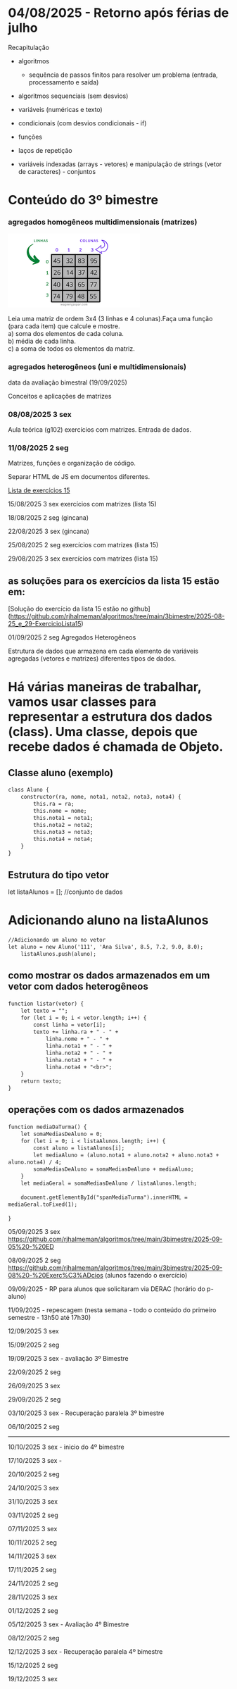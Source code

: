 # 04/08/2025 - Retorno após férias de julho

Recapitulação
- algoritmos
  - sequência de passos finitos para resolver um problema (entrada, processamento e saída)

- algoritmos sequenciais (sem desvios)
- variáveis (numéricas e texto)
- condicionais (com desvios condicionais - if)
- funções
- laços de repetição
- variáveis indexadas (arrays - vetores) e manipulação de strings (vetor de caracteres) - conjuntos

# Conteúdo do 3º bimestre

### agregados homogêneos multidimensionais (matrizes)
![alt text](matrizBidimensional.png)

 <p>Leia uma matriz de ordem 3x4 (3 linhas e 4 colunas).Faça uma
        função (para cada item) que calcule e mostre.<br>
        a) soma dos elementos de cada coluna.<br>
        b) média de cada linha.<br>
        c) a soma de todos os elementos da matriz.<br></p>



### agregados heterogêneos (uni e multidimensionais)


data da avaliação bimestral (19/09/2025)

Conceitos e aplicações de matrizes

### 08/08/2025		3	sex
Aula teórica (g102) exercícios com matrizes. Entrada de dados.


### 11/08/2025		2	seg
Matrizes, funções e organização de código.


Separar HTML de JS em documentos diferentes.


[Lista de exercícios 15](https://github.com/rjhalmeman/algoritmos/blob/main/3bimestre/Listas%20de%20exerc%C3%ADcios/AL15%20-%20Algoritmos%20-%20Matrizes.md)




15/08/2025		3	sex exercícios com matrizes (lista 15)

18/08/2025		2	seg (gincana)

22/08/2025		3	sex (gincana)

25/08/2025		2	seg exercícios com matrizes (lista 15)

29/08/2025		3	sex exercícios com matrizes (lista 15)

## as soluções para os exercícios da lista 15 estão em:

[Solução do exercício da lista 15 estão no github] (https://github.com/rjhalmeman/algoritmos/tree/main/3bimestre/2025-08-25_e_29-ExercicioLista15)

01/09/2025		2	seg Agregados Heterogêneos 

Estrutura de dados que armazena em cada elemento de variáveis agregadas (vetores e matrizes) diferentes tipos de dados. 

# Há várias maneiras de trabalhar, vamos usar classes para representar a estrutura dos dados (class). Uma classe, depois que recebe dados é chamada de Objeto.

## Classe aluno (exemplo)
```
class Aluno {
    constructor(ra, nome, nota1, nota2, nota3, nota4) {
        this.ra = ra;
        this.nome = nome;
        this.nota1 = nota1;
        this.nota2 = nota2;
        this.nota3 = nota3;
        this.nota4 = nota4;
    }
}
```

## Estrutura do tipo vetor
let listaAlunos = []; //conjunto de dados

# Adicionando aluno na listaAlunos

```
//Adicionando um aluno no vetor
let aluno = new Aluno('111', 'Ana Silva', 8.5, 7.2, 9.0, 8.0);
    listaAlunos.push(aluno);
```

## como mostrar os dados armazenados em um vetor com dados heterogêneos
```
function listar(vetor) {
    let texto = "";
    for (let i = 0; i < vetor.length; i++) {
        const linha = vetor[i];
        texto += linha.ra + " - " +
            linha.nome + " - " +
            linha.nota1 + " - " +
            linha.nota2 + " - " +
            linha.nota3 + " - " +
            linha.nota4 + "<br>";
    }
    return texto;
}
```

## operações com os dados armazenados
```
function mediaDaTurma() {
    let somaMediasDeAluno = 0;
    for (let i = 0; i < listaAlunos.length; i++) {
        const aluno = listaAlunos[i];
        let mediaAluno = (aluno.nota1 + aluno.nota2 + aluno.nota3 + aluno.nota4) / 4;
        somaMediasDeAluno = somaMediasDeAluno + mediaAluno;
    }
    let mediaGeral = somaMediasDeAluno / listaAlunos.length;

    document.getElementById("spanMediaTurma").innerHTML = mediaGeral.toFixed(1);

}
```



05/09/2025		3	sex
https://github.com/rjhalmeman/algoritmos/tree/main/3bimestre/2025-09-05%20-%20ED

08/09/2025		2	seg
https://github.com/rjhalmeman/algoritmos/tree/main/3bimestre/2025-09-08%20-%20Exerc%C3%ADcios
(alunos fazendo o exercício)

09/09/2025 - RP para alunos que solicitaram via DERAC (horário do p-aluno)

11/09/2025 - repescagem (nesta semana - todo o conteúdo do primeiro semestre - 13h50 até 17h30)
  
12/09/2025		3	sex


15/09/2025		2	seg

19/09/2025		3	sex - avaliação 3º Bimestre

22/09/2025		2	seg

26/09/2025		3	sex

29/09/2025		2	seg

03/10/2025		3	sex -	Recuperação paralela 3º bimestre

06/10/2025		2	seg


--- 

10/10/2025		3	sex -  inicio do 4º bimestre

17/10/2025		3	sex - 

20/10/2025		2	seg

24/10/2025		3	sex

31/10/2025		3	sex

03/11/2025		2	seg

07/11/2025		3	sex

10/11/2025		2	seg

14/11/2025		3	sex

17/11/2025		2	seg

24/11/2025		2	seg

28/11/2025		3	sex

01/12/2025		2	seg

05/12/2025		3	sex - Avaliação 4º Bimestre

08/12/2025		2	seg

12/12/2025		3	sex - Recuperação paralela 4º bimestre

15/12/2025		2	seg

19/12/2025		3	sex


